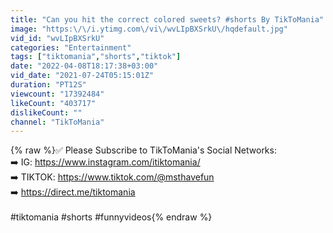 ```yaml
---
title: "Can you hit the correct colored sweets? #shorts By TikToMania"
image: "https:\/\/i.ytimg.com\/vi\/wvLIpBXSrkU\/hqdefault.jpg"
vid_id: "wvLIpBXSrkU"
categories: "Entertainment"
tags: ["tiktomania","shorts","tiktok"]
date: "2022-04-08T18:17:38+03:00"
vid_date: "2021-07-24T05:15:01Z"
duration: "PT12S"
viewcount: "17392484"
likeCount: "403717"
dislikeCount: ""
channel: "TikToMania"
---
```

{% raw %}✅ Please Subscribe to TikToMania's Social Networks: <br />➡️ IG: <a rel="nofollow" target="blank" href="https://www.instagram.com/itiktomania/">https://www.instagram.com/itiktomania/</a><br />➡️ TIKTOK: <a rel="nofollow" target="blank" href="https://www.tiktok.com/@msthavefun">https://www.tiktok.com/@msthavefun</a><br />➡️ <a rel="nofollow" target="blank" href="https://direct.me/tiktomania">https://direct.me/tiktomania</a><br /><br />#tiktomania #shorts #funnyvideos{% endraw %}
